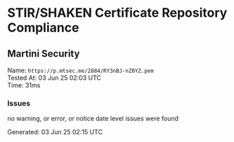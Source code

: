 # STIR/SHAKEN Certificate Repository Compliance

## Martini Security

Name: `https://p.mtsec.me/2884/RY3nBJ-nZ0YZ.pem`\
Tested At: 03 Jun 25 02:03 UTC\
Time: 31ms

### Issues

no warning, or error, or notice date level issues were found

Generated: 03 Jun 25 02:15 UTC